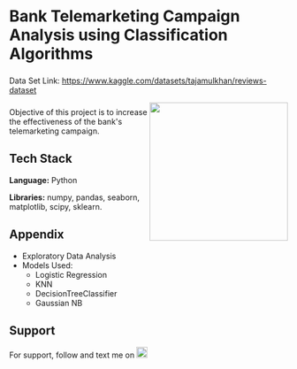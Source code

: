 # Bank Telemarketing Campaign Analysis using Classification Algorithms

###

Data Set Link: https://www.kaggle.com/datasets/tajamulkhan/reviews-dataset

<img align="right" height="250" src="https://export-download.canva.com/j0g_k/DAFgolj0g_k/522/0/0005-1940319649770131766.png?X-Amz-Algorithm=AWS4-HMAC-SHA256&X-Amz-Credential=AKIAJHKNGJLC2J7OGJ6Q%2F20230621%2Fus-east-1%2Fs3%2Faws4_request&X-Amz-Date=20230621T080746Z&X-Amz-Expires=9547&X-Amz-Signature=966310d664bf8bde94bb2fb64f21f096d7dfcf70ae65ba3036309eafb6dead9b&X-Amz-SignedHeaders=host&response-content-disposition=attachment%3B%20filename%2A%3DUTF-8%27%27911%2520Calls.png&response-expires=Wed%2C%2021%20Jun%202023%2010%3A46%3A53%20GMT"/>

###

Objective of this project is to increase the effectiveness of the bank's telemarketing campaign.

## Tech Stack

**Language:** Python

**Libraries:** numpy, pandas, seaborn, matplotlib, scipy, sklearn.

## Appendix

* Exploratory Data Analysis
* Models Used: 
    * Logistic Regression
    * KNN
    * DecisionTreeClassifier
    * Gaussian NB

## Support

For support, follow and text me on </a>
    <a href="https://www.linkedin.com/in/tajamulk2/" target="_blank">
    <img src="https://img.shields.io/static/v1?message=LinkedIn&logo=linkedin&label=&color=0077B5&logoColor=white&labelColor=&style=plastic" height="20" alt="linkedin logo"  />
  </a>
